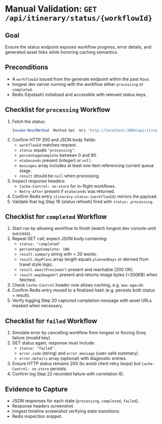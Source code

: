 # Manual Validation: `GET /api/itinerary/status/{workflowId}`

## Goal
Ensure the status endpoint exposes workflow progress, error details, and generated asset links while honoring caching semantics.

## Preconditions
- A `workflowId` issued from the generate endpoint within the past hour.
- Inngest dev server running with the workflow either `processing` or `completed`.
- Redis (Upstash) initialized and accessible with relevant status keys.

## Checklist for `processing` Workflow
1. Fetch the status:
   ```powershell
   Invoke-RestMethod -Method Get -Uri "http://localhost:3000/api/itinerary/status/$workflowId"
   ```
2. Confirm HTTP 200 and JSON body fields:
   - `workflowId` matches request.
   - `status` equals `"processing"`.
   - `percentageComplete` between 0 and 90.
   - `etaSeconds` present (integer) or `null`.
   - `messages` array includes at least one item referencing current queue stage.
   - `result` should be `null` when processing.
3. Inspect response headers:
   - `Cache-Control: no-store` for in-flight workflows.
   - `Retry-After` present if `etaSeconds` was returned.
4. Confirm Redis entry `itinerary:status:{workflowId}` mirrors the payload.
5. Validate that log Step 18 (status refresh) fired with `status: processing`.

## Checklist for `completed` Workflow
1. Start run by allowing workflow to finish (watch Inngest dev console until success).
2. Repeat GET call; expect JSON body containing:
   - `status: "completed"`.
   - `percentageComplete: 100`.
   - `result.summary` string with > 20 words.
   - `result.dayPlans` array length equals `plannedDays` or derived from travel style logic.
   - `result.emailPreviewUrl` present and reachable (200 OK).
   - `result.mapImageUrl` present and returns image bytes (<200KB) when fetched.
3. Check `Cache-Control` header now allows caching, e.g. `max-age=30`.
4. Confirm Redis entry moved to a finalized hash (e.g. persists both status + result).
5. Verify logging Step 20 captured completion message with asset URLs masked when necessary.

## Checklist for `failed` Workflow
1. Simulate error by cancelling workflow from Inngest or forcing Groq failure (invalid key).
2. GET status again; response must include:
   - `status: "failed"`.
   - `error.code` (string) and `error.message` (user-safe summary).
   - `error.details` array (optional) with diagnostic entries.
3. Ensure HTTP status remains 200 (to avoid client retry loops) but `Cache-Control: no-store` persists.
4. Confirm log Step 22 recorded failure with correlation ID.

## Evidence to Capture
- JSON responses for each state (`processing`, `completed`, `failed`).
- Response headers screenshot.
- Inngest timeline screenshot verifying state transitions.
- Redis inspection snippet.
